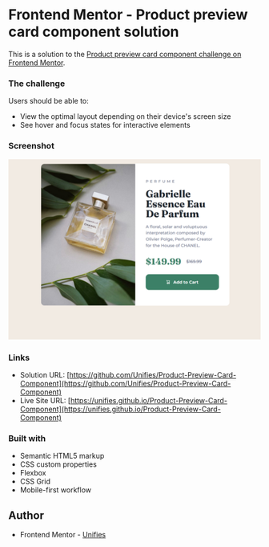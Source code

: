 # Frontend Mentor - Product preview card component solution

This is a solution to the [Product preview card component challenge on Frontend Mentor](https://www.frontendmentor.io/challenges/product-preview-card-component-GO7UmttRfa).

### The challenge

Users should be able to:

- View the optimal layout depending on their device's screen size
- See hover and focus states for interactive elements

### Screenshot

![alt text](<Screenshot (639).png>)

### Links

- Solution URL: [https://github.com/Unifies/Product-Preview-Card-Component](https://github.com/Unifies/Product-Preview-Card-Component)
- Live Site URL: [https://unifies.github.io/Product-Preview-Card-Component](https://unifies.github.io/Product-Preview-Card-Component)

### Built with

- Semantic HTML5 markup
- CSS custom properties
- Flexbox
- CSS Grid
- Mobile-first workflow

## Author

- Frontend Mentor - [Unifies](https://www.frontendmentor.io/profile/Unifies)
